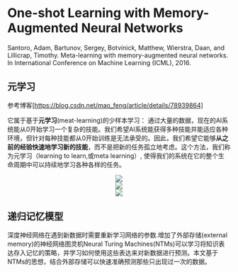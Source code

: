 # One-shot Learning with Memory-Augmented Neural Networks

Santoro, Adam, Bartunov, Sergey, Botvinick, Matthew, Wierstra, Daan, and Lillicrap, Timothy. Meta-learning with memory-augmented neural networks. In International Conference on Machine Learning (ICML), 2016.

## 元学习

参考博客[https://blog.csdn.net/mao_feng/article/details/78939864]

它属于基于**元学习**(meat-learning)的少样本学习：  通过大量的数据，现在的AI系统能从0开始学习一个复杂的技能。我们希望AI系统能获得多种技能并能适应各种环境，但针对每种技能都从0开始训练是无法承受的。因此，我们希望它能够**从之前的经验快速地学习新的技能**，而不是把新的任务孤立地考虑。这个方法，我们称为元学习（learning to learn,或meta learning）, 使得我们的系统在它的整个生命周期中可以持续地学习各种各样的任务。

<div align="center">
<img src="https://i.loli.net/2018/04/26/5ae146498eb4b.png"  />
</div>

<div align="center">
<img src="https://i.loli.net/2018/04/26/5ae1465bc080e.png"  />
</div>

<div align="center">
<img src="https://i.loli.net/2018/04/26/5ae146ee32343.png"  />
</div>

## 递归记忆模型

深度神经网络在遇到新数据时需要重新学习网络的参数.增加了外部存储(external memory)的神经网络图灵机Neural Turing Machines(NTMs)可以学习将知识表达存入记忆的策略，并学习如何使用这些表达来对新数据进行预测。本文基于NTMs的思想，结合外部存储可以快速准确预测那些只出现过一次的数据。
